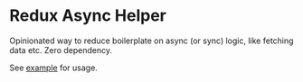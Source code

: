 # Redux Async Helper

Opinionated way to reduce boilerplate on async (or sync) logic, like fetching data etc.
Zero dependency.

See [example](example) for usage.
